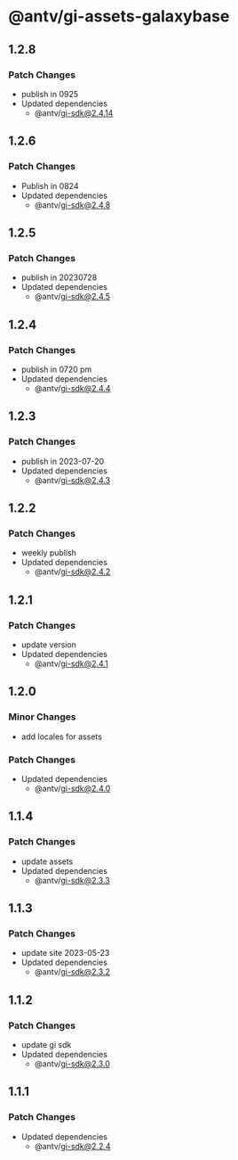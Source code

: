 # @antv/gi-assets-galaxybase

## 1.2.8

### Patch Changes

- publish in 0925
- Updated dependencies
  - @antv/gi-sdk@2.4.14

## 1.2.6

### Patch Changes

- Publish in 0824
- Updated dependencies
  - @antv/gi-sdk@2.4.8

## 1.2.5

### Patch Changes

- publish in 20230728
- Updated dependencies
  - @antv/gi-sdk@2.4.5

## 1.2.4

### Patch Changes

- publish in 0720 pm
- Updated dependencies
  - @antv/gi-sdk@2.4.4

## 1.2.3

### Patch Changes

- publish in 2023-07-20
- Updated dependencies
  - @antv/gi-sdk@2.4.3

## 1.2.2

### Patch Changes

- weekly publish
- Updated dependencies
  - @antv/gi-sdk@2.4.2

## 1.2.1

### Patch Changes

- update version
- Updated dependencies
  - @antv/gi-sdk@2.4.1

## 1.2.0

### Minor Changes

- add locales for assets

### Patch Changes

- Updated dependencies
  - @antv/gi-sdk@2.4.0

## 1.1.4

### Patch Changes

- update assets
- Updated dependencies
  - @antv/gi-sdk@2.3.3

## 1.1.3

### Patch Changes

- update site 2023-05-23
- Updated dependencies
  - @antv/gi-sdk@2.3.2

## 1.1.2

### Patch Changes

- update gi sdk
- Updated dependencies
  - @antv/gi-sdk@2.3.0

## 1.1.1

### Patch Changes

- Updated dependencies
  - @antv/gi-sdk@2.2.4
